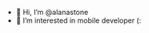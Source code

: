 - 👋 Hi, I’m @alanastone
- 👀 I’m interested in mobile developer (:

<!---
alanastone/alanastone is a ✨ special ✨ repository because its `README.md` (this file) appears on your GitHub profile.
You can click the Preview link to take a look at your changes.
--->
